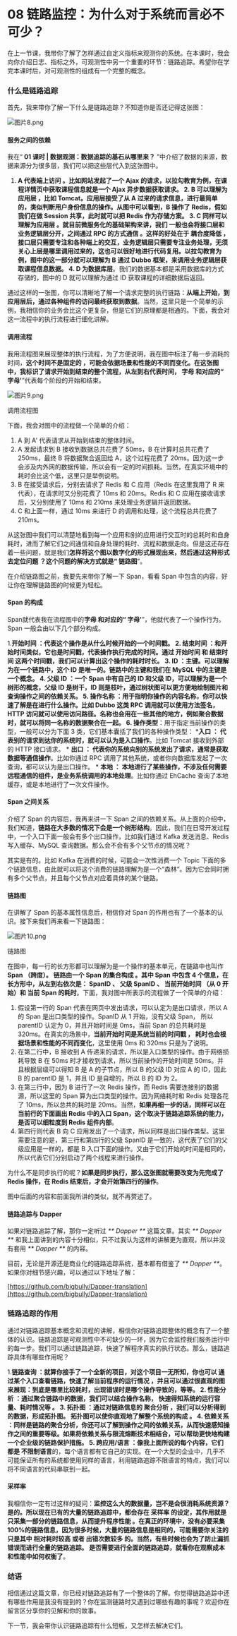 08 链路监控：为什么对于系统而言必不可少？
======================

在上一节课，我带你了解了怎样通过自定义指标来观测你的系统。在本课时，我会向你介绍日志、指标之外，可观测性中另一个重要的环节：链路追踪。希望你在学完本课时后，对可观测性的组成有一个完整的概念。

### 什么是链路追踪

首先，我来带你了解一下什么是链路追踪？不知道你是否还记得这张图：

![图片8.png](assets/CgqCHl9E7DaATvb2AABwOErWGno752.png)

#### 服务之间的依赖

我在“ **01 课时 | 数据观测：数据追踪的基石从哪里来？** ”中介绍了数据的来源，数据来源分为很多层，我们可以把这些层代入到这张图中。

1. **A 代表端上访问 **。比如网站发起了一个 Ajax 的请求，以拉勾教育为例，在课程详情页中获取课程信息就是一个 Ajax 异步数据获取请求。
2.** B 可以理解为应用层 **，比如 Tomcat。应用层接受了从 A 过来的请求信息，进行最简单的，类似判断用户身份信息的操作。从图中可以看到，B 操作了 Redis，假如我们在做 Session 共享，此时就可以把 Redis 作为存储方案。
3.** C 同样可以理解为应用层 **。就目前微服务化的基础架构来讲，我们** 一般也会将接口层和业务逻辑层分开，之间通过 RPC 的方式通信 **。这样的好处在于** 耦合度降低 **，接口层只需要专注和各种端上的交互，业务逻辑层只需要专注业务处理，无须关心上层是哪里调用过来的，这也可以很好地进行代码复用。以拉勾教育为例，图中的这一部分就可以理解为 B 通过 Dubbo 框架，来调用业务逻辑层获取课程信息数据。
4.** D 为数据库层**。我们的数据基本都是采用数据库的方式存储的，图中的 D 就可以理解为通过 ID 获取课程的详细数据后返回。

通过这样的一张图，你可以清晰地了解一个请求完整的执行链路：**从端上开始，到应用层后，通过各种组件的访问最终获取到数据**。当然，这里只是一个简单的示例，我相信你的业务会比这个更复杂，但是它们的原理都是相通的。下面，我会对这一流程中的执行流程进行细化讲解。

#### 调用流程

我用流程图来展现整体的执行流程，为了方便说明，我在图中标注了每一步消耗的时间，**这个时间不是固定的 **，可能会依据场景和性能的不同而变化。在这张图中，我标识了请求开始到结束的整个流程，从左到右代表时间，** 字母 **和对应的“** 字母'**”代表每个阶段的开始和结束。

![图片9.png](assets/Ciqc1F9E7EKAApQXAACTV0JM4jg352.png)

调用流程图

下面，我会对图中的流程做一个简单的介绍：

1. A 到 A' 代表请求从开始到结束的整体时间。
2. A 发起请求到 B 接收到数据总共花费了 50ms，B 在计算时总共花费了 250ms，最终 B 将数据聚合返回给 A，这个过程花费了 20ms。因为这一步会涉及内外网的数据传输，所以会有一定的时间损耗。当然，在真实环境中的耗时会比这个低，这里只是举例说明。
3. B 在接受请求后，分别去请求了 Redis 和 C 应用（Redis 在这里我用了 R 来代表），在请求时又分别花费了 10ms 和 20ms。Redis 和 C 应用在接收请求后，又分别使用了 10ms 和 210ms 来处理业务逻辑并返回数据。
4. C 和上面一样，通过 10ms 来进行 D 的调用和处理，这个流程总共花费了 210ms。

从这张图中我们可以清楚地看到每一个应用和别的应用进行交互时的总耗时和自身耗时，进而了解它们之间通信和自身处理的耗时、流程和数据走向。但是这还存在着一些问题，就是我们**怎样将这个图以数字化的形式展现出来，然后通过这种形式去定位问题 **？这个问题的解决方式就是“** 链路图**”。

在介绍链路图之前，我要先来带你了解一下 Span，看看 Span 中包含的内容，好让你在理解链路图的时候更为轻松。

#### Span 的构成

Span就代表我在流程图中的**字母 **和对应的“** 字母'**”，他就代表了一个操作行为。Span 一般会由以下几个部分构成。

1.**开始时间 **：代表这个操作是从什么时候开始的一个时间戳。
2.** 结束时间 **：和开始时间类似，它也是时间戳，代表操作执行完成的时间。通过** 开始时间 **和** 结束时间 **这两个时间戳，我们可以计算出这个操作的耗时时长。
3.** ID **：主键。可以理解为在一个链路中，这个 ID 是唯一的。链路中的主键和我们在 MySQL 中的主键是一个概念。
4.** 父级 ID **：一个 Span 中有自己的 ID 和父级 ID，可以理解为是一个树形的概念，父级 ID 是树干，ID 则是枝叶，通过树状图可以更方便地绘制图片和查询操作之间的依赖关系。
5.** 操作名称 **：用于指明你操作的内容名称，你可以快速了解是在进行什么操作。比如 Dubbo 这类 RPC 调用就可以使用方法签名，HTTP 访问就可以使用访问路径。名称也会用在一些其他的地方，例如聚合数据时，就可以将同一名称的数据聚合在一起。
6.** 操作类型**：用于指定当前操作的类型，一般可以分为下面 3 类，它们基本囊括了我们的各种操作类型：
    ***入口 **：** 代表别的请求到达你的系统时，就可以认为是入口操作**。比如 Tomcat 接收到外部的 HTTP 接口请求。
    *   **出口 **：** 代表你的系统向别的系统发出了请求，通常是获取数据等通信操作**。比如你通过 RPC 调用了其他系统，或者你向数据库发起了一次查询，都可以认为是出口操作。
    *   **本地 **：** 本地进行了某些操作，不涉及任何需要远程通信的组件，是业务系统调用的本地处理**。比如你通过 EhCache 查询了本地缓存，或是本地进行了一次文件操作。

#### Span 之间关系

介绍了 Span 的内容后，我再来讲一下 Span 之间的依赖关系。从上面的介绍中，我们知道，**链路在大多数的情况下会是一个树形结构**。因此，我们在日常开发过程中，一个入口下面一般会有多个出口操作，比如我们通过 Kafka 发送消息、Redis 写入缓存、MySQL 查询数据。那么会不会有多个父节点的情况呢？

其实是有的。比如 Kafka 在消费的时候，可能会一次性消费一个 Topic 下面的多个链路信息，由此就可以将这个消费的链路理解为是一个“森林”。因为它会同时拥有多个父节点，并且每个父节点对应着具体的某个链路。

#### 链路图

在讲解了 Span 的基本属性信息后，相信你对 Span 的作用也有了一个基本的认识。接下来我们再来看一下链路图：

![图片10.png](assets/Ciqc1F9E7GmATZtyAACxg1Tucxg407.png)

链路图

在图中，每一行的长方形都可以理解为是一个操作的基本单元，在链路中也叫作**Span **（跨度）。** 链路由一个 Span 的集合构成 **。其中 Span 中包含 4 个信息，在长方形中，从左到右依次是：** SpanID **、** 父级 SpanID **、** 当前开始时间 **（从 0 开始）和** 当前 Span 的耗时**。下面，我对图中所表示的流程做了一个简单的介绍：

1. 假设第一行的 Span 代表在网页中发出请求，可以认定为是出口请求，所以 A 的 Span 是出口类型的操作。SpanID 从 1 开始，没有父级 Span， 所以 parentID 认定为 0，并且开始时间是 0ms，当前 Span 的总共耗时是 320ms。在真实的场景中，**当前开始时间是系统当前的时间戳 **，** 耗时也会根据场景和性能的不同而变化**，这里使用 0ms 和 320ms 只是为了说明。
2. 在第二行中，B 接收到 A 传递来的请求，所以是入口类型的操作。由于网络损耗导致 B 在 50ms 时才接收到请求，所以当前操作的开始时间是 50ms。并且根据层级可以得知 B 是 A 的子节点，所以 B 的父级 ID 对应 A 的 ID，因此 B 的 parentID 是 1，并且 ID 是自增的，所以 B 的 ID 为 2。
3. 在第三行中，因为 B 进行了一次 Redis 操作，而 Redis 需要连接别的数据源，所以这里的 Span 算为出口类型的操作。因为网络耗时和 Redis 处理各花了 10ms，所以总共的耗时是 20ms。当然，**如果再细一步的话，同样可以在当前行的下面画出 Redis 中的入口 Span，这个取决于链路追踪系统的能力，是否可以细粒度到 Redis 组件内部**。
4. 第四行则代表 B 向 C 应用发出了一个请求，所以同样是出口操作类型。这里需要注意的是，第三行和第四行的父级 SpanID 是一致的，这代表了它们的父级应用是一样的，都是 B 入口下面的操作。又由于它们开始的时间是相同的，所以代表它们分别启动了两个线程来进行操作。

为什么不是同步执行的呢？**如果是同步执行，那么这张图就需要改变为先完成了 Redis 操作，在 Redis 结束后，才会开始第四行的操作**。

图中后面的内容和前面我所讲的类似，就不再赘述了。

#### 链路追踪与 Dapper

如果对链路追踪了解，那你一定听过 _** Dapper **_ 这篇文章。其实 _** Dapper **_ 和我上面讲到的内容十分相似，只不过我认为这样的讲解更为直观，所以并没有套用 _** Dapper **_ 的内容。

目前，无论是开源还是商业化的链路追踪系统，基本都有借鉴了 _** Dapper **_。如果你对细节感兴趣，可以通过以下地址了解：

[https://github.com/bigbully/Dapper-translation](https://github.com/bigbully/Dapper-translation)

### 链路追踪的作用

通过对链路追踪基本概念和流程的讲解，相信你对链路追踪整体的概念有了一个整体的认识。链路追踪是可观测性中不可缺少的一环，因为它会监控我们服务运行中的每一步。我们可以通过链路追踪，快速了解程序真实的执行状态。那么，链路追踪具体有哪些作用呢？

1.**链路查询 **：就算你接手了一个全新的项目，对这个项目一无所知，你也可以** 通过某个入口查看链路，快速了解当前程序的运行情况 **，并且可以通过很直观的图来展现：到底是哪里比较耗时，出现错误时是哪个操作导致的，等等。
2.** 性能分析 **：通过聚合链路中的数据，我们可以结合操作名称，** 快速得知系统的运行容量、耗时情况等 **。
3.** 拓扑图 **：通过对链路信息的** 聚合分析 **，我们可以分析得到的数据，形成拓扑图。** 拓扑图可以使你直观地了解整个系统的构成 **。
4.** 依赖关系 **：同样是链路的聚合分析，你还可以了解到操作之间的依赖关系，从而快速感知操作之间的重要等级。如果将依赖关系与限流熔断技术相结合，可以帮助更快地构建一个企业级的链路保护措施。
5.** 跨应用/语言 **：像我上面所说的每个内容，它们都是** 不限制语言**的，每个语言都有它自己的实现。在一个大型的企业中，几乎不可能保证所有的系统都使用同样的语言，利用链路追踪不限语言的特点，我们可以将不同语言的代码串联到一起。

#### 采样率

我相信你一定有过这样的疑问：**监控这么大的数据量，岂不是会很消耗系统资源？ **是的。所以现在已有的大量的链路追踪中，都会存在** 采样率 **的设定，其作用就是** 只采集一部分的链路信息，从而提升程序性能 **。在真正的环境中，没有必要采集 100%的链路信息，因为很多时候，大量的链路信息是相同的，可能需要你关注的只是其中** 相对耗时较高 **或者** 出错次数较多 **的。当然，有些时候也会为了防止漏抓错误而进行全量的链路追踪。** 是否需要进行全面的链路追踪，就看你在观察成本和性能中如何权衡了**。

### 结语

相信通过这篇文章，你已经对链路追踪有了一个整体的了解。你觉得链路追踪中还有哪些作用是我没有提到的？你在监测链路时又遇到过哪些有趣的事呢？欢迎你在留言区分享你的见解和你的故事。

下一节，我会带你认识链路追踪有什么短板，又怎样去解决它们。

